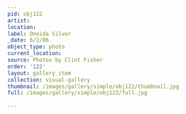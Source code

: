 ```yaml
---
pid: obj122
artist: 
location: 
label: Oneida Silver
_date: 6/2/06
object_type: photo
current_location: 
source: Photos by Clint Fisher
order: '122'
layout: gallery_item
collection: visual-gallery
thumbnail: /images/gallery/simple/obj122/thumbnail.jpg
full: /images/gallery/simple/obj122/full.jpg
 
---
```

